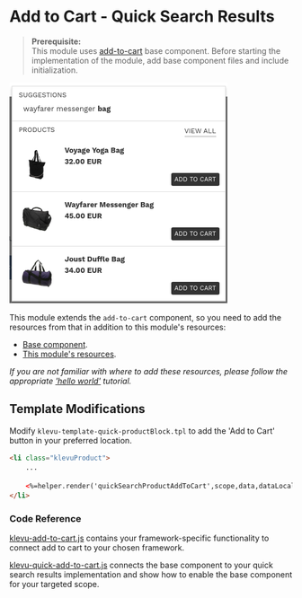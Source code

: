 # Add to Cart - Quick Search Results

>**Prerequisite:**  
>This module uses [add-to-cart](/components/add-to-cart) base component. Before starting the implementation of the module, add base component files and include initialization.  

![Search-quick add-to-cart](/modules/add-to-cart/images/image002.png)

This module extends the `add-to-cart` component, so you need to
add the resources from that in addition to this module's resources:

- [Base component](/components/add-to-cart/resources).
- [This module's resources](/modules/add-to-cart/quick/resources).

_If you are not familiar with where to add these resources,
please follow the appropriate ['hello world'](/getting-started/1-hello-world) tutorial._


## Template Modifications

Modify `klevu-template-quick-productBlock.tpl` to add the 'Add to Cart' button in your preferred location.

```html
<li class="klevuProduct">
    ...

    <%=helper.render('quickSearchProductAddToCart',scope,data,dataLocal) %>
</li>
```


### Code Reference

[klevu-add-to-cart.js](/components/add-to-cart/resources/assets/js/klevu-add-to-cart.js)
contains your framework-specific functionality to connect add to cart to your chosen framework.

[klevu-quick-add-to-cart.js](/modules/add-to-cart/quick/resources/assets/js/klevu-quick-add-to-cart.js)
connects the base component to your quick search results implementation and show how to enable the base component for your targeted scope.
